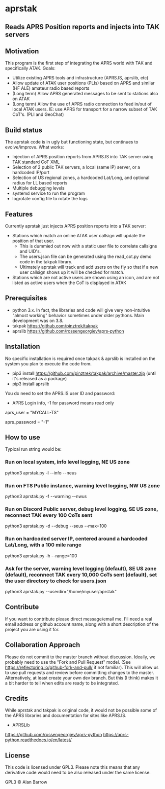 # aprstak

## Reads APRS Position reports and injects into TAK servers

## Motivation
This program is the first step of integrating the APRS world with TAK and specifically ATAK. Goals:
* Utilize existing APRS tools and infrastructure (APRS.IS, aprslib, etc)
* Allow update of ATAK user positions (PLIs) based on APRS and similar (HF ALE) amateur radio based reports
* (Long term) Allow APRS generated messages to be sent to stations also on ATAK
* (Long term) Allow the use of APRS radio connection to feed in/out of local ATAK users. IE: use APRS for transport for a narrow subset of TAK CoT's. (PLI and GeoChat)


## Build status
The aprstak code is in ugly but functioning state, but continues to evolve/improve. What works:
* Injection of APRS position reports from APRS.IS into TAK server using TAK standard CoT XML
* Selection of 2 public TAK servers, a local (same IP) server, or a hardcoded IP/port
* Selection of US regional zones, a hardcoded Lat/Long, and optional radius for LL based reports
* Multiple debugging levels
* systemd service to run the program
* logrotate config file to rotate the logs

## Features
Currently aprstak just injects APRS position reports into a TAK server:
* Stations which match an online ATAK user callsign will update the position of that user. 
    * This is dummied out now with a static user file to correlate callsigns and UID's. 
    * The users.json file can be generated using the read_cot.py demo code in the takpak library.
    * Ultimately aprstak will track and add users on the fly so that if a new user callsign shows up it will be checked for match.
* Stations which are not active users are shown using an icon, and are not listed as active users when the CoT is displayed in ATAK


## Prerequisites
* python 3.x. In fact, the libraries and code will give very non-intuitive "almost working" behavior sometimes under older pythons. Main development was on 3.8.
* takpak https://github.com/pinztrek/takpak
* aprslib https://github.com/rossengeorgiev/aprs-python

## Installation
No specific installation is required once takpak & aprslib is installed on the system you plan to execute the code from. 

* pip3 install https://github.com/pinztrek/takpak/archive/master.zip  (until it's released as a package)
* pip3 install aprslib

You do need to set the APRS.IS user ID and password:

* APRS Login info, -1 for password means read only

aprs_user = "MYCALL-TS"

aprs_password = "-1"

## How to use
Typical run string would be:

### Run on local system, info level logging, NE US zone
python3 aprstak.py -l --info --neus

### Run on FTS Public instance, warning level logging, NW US zone
python3 aprstak.py -f --warning --nwus

### Run on Discord Public server, debug level logging, SE US zone, reconnect TAK every 100 CoTs sent
python3 aprstak.py -d --debug --seus --max=100

### Run on hardcoded server IP, centered around a hardcoded Lat/Long, with a 100 mile range
python3 aprstak.py -h --range=100

### Ask for the server, warning level logging (default), SE US zone (default), reconnect TAK every 10,000 CoTs sent (default), set the user directory to check for users.json
python3 aprstak.py --userdir="/home/myuser/aprstak"

## Contribute

If you want to contribute please direct message/email me. I'll need a real email address or github account name, along with a short description of the project you are using it for. 

## Collaboration Approach
Please do not commit to the master branch without discussion. Ideally, we probably need to use the "Fork and Pull Request" model. (See https://reflectoring.io/github-fork-and-pull/ if not familiar). This will allow us to use pull requests and review before committing changes to the master. Alternatively, at least create your own dev branch. But this (I think) makes it a bit harder to tell when edits are ready to be integrated. 

## Credits
While aprstak and takpak is original code, it would not be possible some of the APRS libraries and documentation for sites like APRS.IS.   

* APRSLib 

https://github.com/rossengeorgiev/aprs-python
https://aprs-python.readthedocs.io/en/latest/


## License
This code is licensed under GPL3. Please note this means that any derivative code would need to be also released under the same license. 

GPL3 © Alan Barrow
